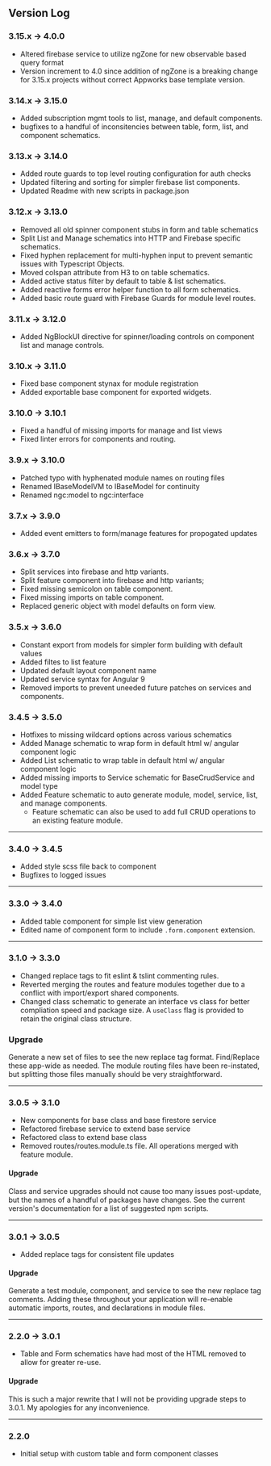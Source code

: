 ## Version Log

### 3.15.x -> 4.0.0
- Altered firebase service to utilize ngZone for new observable based query format
- Version increment to 4.0 since addition of ngZone is a breaking change for 3.15.x projects without correct Appworks base template version.

### 3.14.x -> 3.15.0
- Added subscription mgmt tools to list, manage, and default components.
- bugfixes to a handful of inconsitencies between table, form, list, and component schematics.

### 3.13.x -> 3.14.0
- Added route guards to top level routing configuration for auth checks
- Updated filtering and sorting for simpler firebase list components.
- Updated Readme with new scripts in package.json

### 3.12.x -> 3.13.0
- Removed all old spinner component stubs in form and table schematics
- Split List and Manage schematics into HTTP and Firebase specific schematics.
- Fixed hyphen replacement for multi-hyphen input to prevent semantic issues with Typescript Objects.
- Moved colspan attribute from H3 to <td> on table schematics.
- Added active status filter by default to table & list schematics.
- Added reactive forms error helper function to all form schematics.
- Added basic route guard with Firebase Guards for module level routes.

### 3.11.x -> 3.12.0
- Added NgBlockUI directive for spinner/loading controls on component list and manage controls.

### 3.10.x -> 3.11.0
- Fixed base component stynax for module registration
- Added exportable base component for exported widgets.

### 3.10.0 -> 3.10.1
- Fixed a handful of missing imports for manage and list views
- Fixed linter errors for components and routing.

### 3.9.x -> 3.10.0
- Patched typo with hyphenated module names on routing files
- Renamed IBaseModelVM to IBaseModel for continuity
- Renamed ngc:model to ngc:interface

### 3.7.x -> 3.9.0
- Added event emitters to form/manage features for propogated updates

### 3.6.x -> 3.7.0
- Split services into firebase and http variants.
- Split feature component into firebase and http variants;
- Fixed missing semicolon on table component.
- Fixed missing imports on table component.
- Replaced generic object with model defaults on form view.

### 3.5.x -> 3.6.0
- Constant export from models for simpler form building with default values
- Added filtes to list feature
- Updated default layout component name
- Updated service syntax for Angular 9
- Removed imports to prevent uneeded future patches on services and components.

### 3.4.5 -> 3.5.0
- Hotfixes to missing wildcard options across various schematics
- Added Manage schematic to wrap form in default html w/ angular component logic
- Added List schematic to wrap table in default html w/ angular component logic
- Added missing imports to Service schematic for BaseCrudService and model type
- Added Feature schematic to auto generate module, model, service, list, and manage components.
  - Feature schematic can also be used to add full CRUD operations to an existing feature module.

---

### 3.4.0 -> 3.4.5
- Added style scss file back to component
- Bugfixes to logged issues

---

### 3.3.0 -> 3.4.0
- Added table component for simple list view generation
- Edited name of component form to include `.form.component` extension.

---

### 3.1.0 -> 3.3.0
- Changed replace tags to fit eslint & tslint commenting rules.
- Reverted merging the routes and feature modules together due to a conflict with import/export shared components.
- Changed class schematic to generate an interface vs class for better compliation speed and package size. A `useClass` flag is provided to retain the original class structure.

### Upgrade
Generate a new set of files to see the new replace tag format. Find/Replace these app-wide as needed. The module routing files have been re-instated, but splitting those files manually should be very straightforward.

---

### 3.0.5 -> 3.1.0
- New components for base class and base firestore service
- Refactored firebase service to extend base service
- Refactored class to extend base class
- Removed routes/routes.module.ts file. All operations merged with feature module.

#### Upgrade
Class and service upgrades should not cause too many issues post-update, but the names of a handful of packages have changes. See the current version's documentation for a list of suggested npm scripts.

---

### 3.0.1 -> 3.0.5
- Added replace tags for consistent file updates

#### Upgrade
Generate a test module, component, and service to see the new replace tag comments. Adding these throughout your application will re-enable automatic imports, routes, and declarations in module files.

---

### 2.2.0 -> 3.0.1
- Table and Form schematics have had most of the HTML removed to allow for greater re-use.

#### Upgrade
This is such a major rewrite that I will not be providing upgrade steps to 3.0.1. My apologies for any inconvenience.

---

### 2.2.0
- Initial setup with custom table and form component classes
